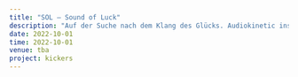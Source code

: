 ```yaml
---
title: "SOL — Sound of Luck"
description: "Auf der Suche nach dem Klang des Glücks. Audiokinetic installation with The Maneki Foundation\nDedicated to the 60. Anniversary of Poème Symphonique (1962) by György Ligeti and Ligeti’s 100.Birthday"
date: 2022-10-01 
time: 2022-10-01 
venue: tba
project: kickers
---
```


